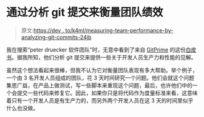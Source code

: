 # 通过分析 git 提交来衡量团队绩效

> 原文:[https://dev . to/k4ml/measuring-team-performance-by-analyzing-git-commits-24jb](https://dev.to/k4ml/measuring-team-performance-by-analyzing-git-commits-24jb)

我在搜索“peter druecker 软件团队”时，无意中看到了来自 [GitPrime](https://www.gitprime.com/product/) 的这份[白皮书](http://cdn2.hubspot.net/hubfs/2494207/Content/whitepaper/GP-DataDrivenTeams.pdf)。据我所知，他们分析 git 提交来提供一些关于开发人员生产力和性能的见解。

虽然这个想法看起来很棒，但我不认为它对衡量团队表现有多大帮助。举个例子，一个由 3 名开发人员组成的团队，花 3 天时间研究一个问题。他们会就这个问题集思广益，在产品上做测试，写一些脚本来重现这个问题，最后，也许他们中的一个会提交一些代码来修复它。因此，如果你只是将代码作为度量标准来看，这意味着只有一个开发人员是有生产力的，而另外两个开发人员在这 3 天的时间里似乎什么也没做。